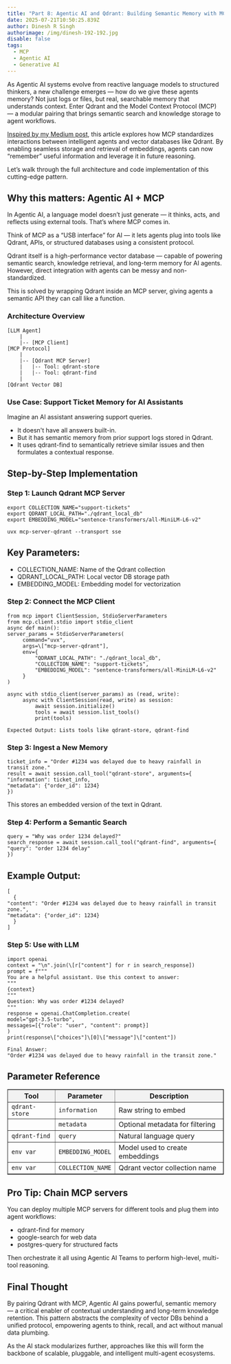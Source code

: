 ```yaml
---
title: "Part 8: Agentic AI and Qdrant: Building Semantic Memory with MCP Protocol"
date: 2025-07-21T10:50:25.839Z
author: Dinesh R Singh
authorimage: /img/dinesh-192-192.jpg
disable: false
tags:
  - MCP
  - Agentic AI
  - Generative AI
---
```

As Agentic AI systems evolve from reactive language models to structured thinkers, a new challenge emerges — how do we give these agents memory? Not just logs or files, but real, searchable memory that understands context. Enter Qdrant and the Model Context Protocol (MCP) — a modular pairing that brings semantic search and knowledge storage to agent workflows.

[Inspired by my Medium post](https://dineshr1493.medium.com/all-you-need-to-know-about-the-evolution-of-generative-ai-to-agentic-ai-part-8-agentic-ai-mcp-281567e26838), this article explores how MCP standardizes interactions between intelligent agents and vector databases like Qdrant. By enabling seamless storage and retrieval of embeddings, agents can now “remember” useful information and leverage it in future reasoning.

Let’s walk through the full architecture and code implementation of this cutting-edge pattern.

## Why this matters: Agentic AI + MCP

In Agentic AI, a language model doesn’t just generate — it thinks, acts, and reflects using external tools. That’s where MCP comes in.

Think of MCP as a “USB interface” for AI — it lets agents plug into tools like Qdrant, APIs, or structured databases using a consistent protocol.

Qdrant itself is a high-performance vector database — capable of powering semantic search, knowledge retrieval, and long-term memory for AI agents. However, direct integration with agents can be messy and non-standardized.

This is solved by wrapping Qdrant inside an MCP server, giving agents a semantic API they can call like a function.

### Architecture Overview

```
[LLM Agent]
    |
    |-- [MCP Client]
[MCP Protocol]
    |
    |-- [Qdrant MCP Server]
    |   |-- Tool: qdrant-store
    |   |-- Tool: qdrant-find
    |
[Qdrant Vector DB]
```

### Use Case: Support Ticket Memory for AI Assistants

Imagine an AI assistant answering support queries.

* It doesn't have all answers built-in.
* But it has semantic memory from prior support logs stored in Qdrant.
* It uses qdrant-find to semantically retrieve similar issues and then formulates a contextual response.

## Step-by-Step Implementation

### Step 1: Launch Qdrant MCP Server

```
export COLLECTION_NAME="support-tickets"
export QDRANT_LOCAL_PATH="./qdrant_local_db"
export EMBEDDING_MODEL="sentence-transformers/all-MiniLM-L6-v2"
```

```
uvx mcp-server-qdrant --transport sse
```

## Key Parameters:

* COLLECTION_NAME: Name of the Qdrant collection
* QDRANT_LOCAL_PATH: Local vector DB storage path
* EMBEDDING_MODEL: Embedding model for vectorization

### Step 2: Connect the MCP Client

```
from mcp import ClientSession, StdioServerParameters
from mcp.client.stdio import stdio_client
async def main():
server_params = StdioServerParameters(
     command="uvx",
     args=\["mcp-server-qdrant"],
     env={
         "QDRANT_LOCAL_PATH": "./qdrant_local_db",
         "COLLECTION_NAME": "support-tickets",
         "EMBEDDING_MODEL": "sentence-transformers/all-MiniLM-L6-v2"
     }
)
```

```
async with stdio_client(server_params) as (read, write):
     async with ClientSession(read, write) as session:
         await session.initialize()
         tools = await session.list_tools()
         print(tools)
```

```
Expected Output: Lists tools like qdrant-store, qdrant-find
```

### Step 3: Ingest a New Memory

```
ticket_info = "Order #1234 was delayed due to heavy rainfall in transit zone."
result = await session.call_tool("qdrant-store", arguments={
"information": ticket_info,
"metadata": {"order_id": 1234}
})
```

This stores an embedded version of the text in Qdrant.

### Step 4: Perform a Semantic Search

```
query = "Why was order 1234 delayed?"
search_response = await session.call_tool("qdrant-find", arguments={
"query": "order 1234 delay"
})
```

## Example Output:

```
[
  {
"content": "Order #1234 was delayed due to heavy rainfall in transit zone.",
"metadata": {"order_id": 1234}
  }
]
```

### Step 5: Use with LLM

```
import openai
context = "\n".join(\[r["content"] for r in search_response])
prompt = f"""
You are a helpful assistant. Use this context to answer:
"""
{context}
"""
Question: Why was order #1234 delayed?
"""
response = openai.ChatCompletion.create(
model="gpt-3.5-turbo",
messages=[{"role": "user", "content": prompt}]
)
print(response\["choices"]\[0]\["message"]\["content"])
```

```
Final Answer:
"Order #1234 was delayed due to heavy rainfall in the transit zone."
```

## Parameter Reference

<table border="1" cellpadding="8" cellspacing="0" style="border-collapse: collapse; width: 100%;">
  <thead style="background-color:#f2f2f2">
    <tr>
      <th>Tool</th>
      <th>Parameter</th>
      <th>Description</th>
    </tr>
  </thead>
  <tbody>
    <tr>
      <td><code>qdrant-store</code></td>
      <td><code>information</code></td>
      <td>Raw string to embed</td>
    </tr>
    <tr>
      <td></td>
      <td><code>metadata</code></td>
      <td>Optional metadata for filtering</td>
    </tr>
    <tr>
      <td><code>qdrant-find</code></td>
      <td><code>query</code></td>
      <td>Natural language query</td>
    </tr>
    <tr>
      <td><code>env var</code></td>
      <td><code>EMBEDDING_MODEL</code></td>
      <td>Model used to create embeddings</td>
    </tr>
    <tr>
      <td><code>env var</code></td>
      <td><code>COLLECTION_NAME</code></td>
      <td>Qdrant vector collection name</td>
    </tr>
  </tbody>
</table>

## Pro Tip: Chain MCP servers

You can deploy multiple MCP servers for different tools and plug them into agent workflows:

* qdrant-find for memory
* google-search for web data
* postgres-query for structured facts

Then orchestrate it all using Agentic AI Teams to perform high-level, multi-tool reasoning.

## Final Thought

By pairing Qdrant with MCP, Agentic AI gains powerful, semantic memory — a critical enabler of contextual understanding and long-term knowledge retention. This pattern abstracts the complexity of vector DBs behind a unified protocol, empowering agents to think, recall, and act without manual data plumbing.

As the AI stack modularizes further, approaches like this will form the backbone of scalable, pluggable, and intelligent multi-agent ecosystems.